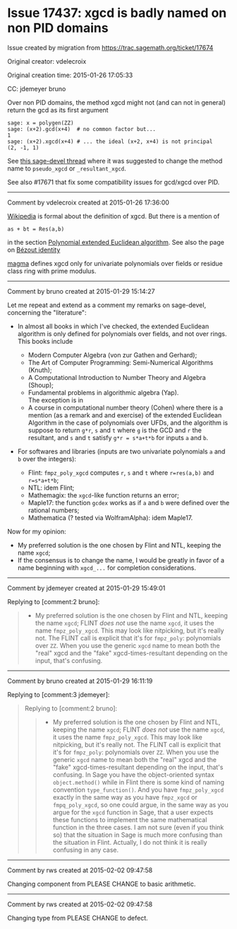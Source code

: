 # Issue 17437: xgcd is badly named on non PID domains

Issue created by migration from https://trac.sagemath.org/ticket/17674

Original creator: vdelecroix

Original creation time: 2015-01-26 17:05:33

CC:  jdemeyer bruno

Over non PID domains, the method xgcd might not (and can not in general) return the gcd as its first argument

```
sage: x = polygen(ZZ)
sage: (x+2).gcd(x+4)  # no common factor but...
1
sage: (x+2).xgcd(x+4) # ... the ideal (x+2, x+4) is not principal
(2, -1, 1)
```


See [this sage-devel thread](https://groups.google.com/forum/#!topic/sage-devel/JV8fCPUqTzo)  where it was suggested to change the method name to `pseudo_xgcd` or `_resultant_xgcd`.

See also #17671 that fix some compatibility issues for gcd/xgcd over PID.


---

Comment by vdelecroix created at 2015-01-26 17:36:00

[Wikipedia](http://en.wikipedia.org/wiki/Extended_Euclidean_algorithm) is formal about the definition of xgcd. But there is a mention of

```
as + bt = Res(a,b)
```

in the section [Polynomial extended Euclidean algorithm](http://en.wikipedia.org/wiki/Extended_Euclidean_algorithm#Polynomial_extended_Euclidean_algorithm). See also the page on [Bézout identity](http://en.wikipedia.org/wiki/B%C3%A9zout%27s_identity)

[magma](http://www.math.uiuc.edu/Software/magma/text315.html) defines xgcd only for univariate polynomials over fields or residue class ring with prime modulus.


---

Comment by bruno created at 2015-01-29 15:14:27

Let me repeat and extend as a comment my remarks on sage-devel, concerning the "literature":

* In almost all books in which I've checked, the extended Euclidean algorithm is only defined for polynomials over fields, and not over rings. This books include 
  - Modern Computer Algebra (von zur Gathen and Gerhard); 
  - The Art of Computer Programming: Semi-Numerical Algorithms (Knuth);
  - A Computational Introduction to Number Theory and Algebra (Shoup);
  - Fundamental problems in algorithmic algebra (Yap).  
 The exception is in 
  - A course in computational number theory (Cohen)
 where there is a mention (as a remark and and exercise) of the extended Euclidean Algorithm in the case of polynomials over UFDs, and the algorithm is suppose to return `g*r`, `s` and `t` where `g` is the GCD and `r` the resultant, and `s` and `t` satisfy `g*r = s*a+t*b` for inputs `a` and `b`.

* For softwares and libraries (inputs are two univariate polynomials `a` and `b` over the integers):
  - Flint: `fmpz_poly_xgcd` computes `r`, `s` and `t` where `r=res(a,b)` and `r=s*a+t*b`;
  - NTL: idem Flint;
  - Mathemagix: the `xgcd`-like function returns an error;
  - Maple17: the function `gcdex` works as if `a` and `b` were defined over the rational numbers;
  - Mathematica (? tested via WolframAlpha): idem Maple17.

Now for my opinion:
* My preferred solution is the one chosen by Flint and NTL, keeping the name `xgcd`;
* If the consensus is to change the name, I would be greatly in favor of a name beginning with `xgcd_...` for completion considerations.


---

Comment by jdemeyer created at 2015-01-29 15:49:01

Replying to [comment:2 bruno]:
> * My preferred solution is the one chosen by Flint and NTL, keeping the name `xgcd`;
FLINT _does not_ use the name `xgcd`, it uses the name `fmpz_poly_xgcd`. This may look like nitpicking, but it's really not. The FLINT call is explicit that it's for `fmpz_poly`: polynomials over `ZZ`. When you use the generic `xgcd` name to mean both the "real" xgcd and the "fake" xgcd-times-resultant depending on the input, that's confusing.


---

Comment by bruno created at 2015-01-29 16:11:19

Replying to [comment:3 jdemeyer]:
> Replying to [comment:2 bruno]:
> > * My preferred solution is the one chosen by Flint and NTL, keeping the name `xgcd`;
> FLINT _does not_ use the name `xgcd`, it uses the name `fmpz_poly_xgcd`. This may look like nitpicking, but it's really not. The FLINT call is explicit that it's for `fmpz_poly`: polynomials over `ZZ`. When you use the generic `xgcd` name to mean both the "real" xgcd and the "fake" xgcd-times-resultant depending on the input, that's confusing.
In Sage you have the object-oriented syntax `object.method()` while in Flint there is some kind of naming convention `type_function()`. And you have `fmpz_poly_xgcd` exactly in the same way as you have `fmpz_xgcd` or `fmpq_poly_xgcd`, so one could argue, in the same way as you argue for the `xgcd` function in Sage, that a user expects these functions to implement the same mathematical function in the three cases. I am not sure (even if you think so) that the situation in Sage is much more confusing than the situation in Flint. Actually, I do not think it is really confusing in any case.


---

Comment by rws created at 2015-02-02 09:47:58

Changing component from PLEASE CHANGE to basic arithmetic.


---

Comment by rws created at 2015-02-02 09:47:58

Changing type from PLEASE CHANGE to defect.
